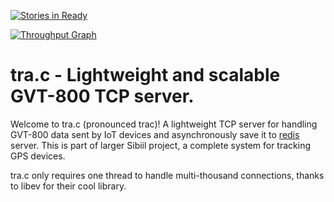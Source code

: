 [![Stories in Ready](https://badge.waffle.io/Lamedh-Indonesia/sibiil-trac.svg?label=ready&title=Ready)](http://waffle.io/Lamedh-Indonesia/sibiil-trac)

[![Throughput Graph](https://graphs.waffle.io/Lamedh-Indonesia/sibiil-trac/throughput.svg)](https://waffle.io/Lamedh-Indonesia/sibiil-trac/metrics)

# tra.c - Lightweight and scalable GVT-800 TCP server.

Welcome to tra.c (pronounced trac)! A lightweight TCP server for handling GVT-800 data sent by IoT devices and asynchronously save it to [redis](redis.io) server. This is part of larger Sibiil project, a complete system for tracking GPS devices.

tra.c only requires one thread to handle multi-thousand connections, thanks to libev for their cool library.
